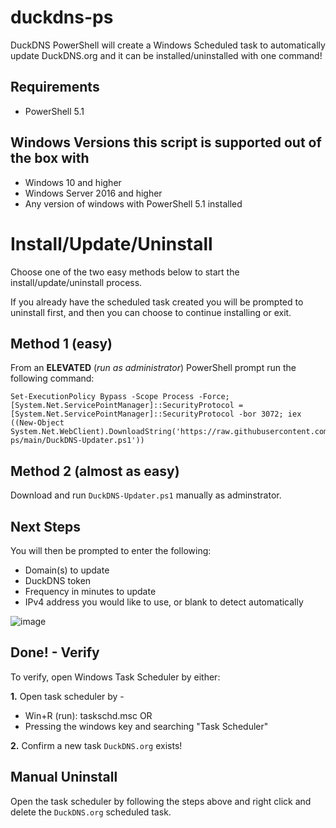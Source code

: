 

# duckdns-ps

DuckDNS PowerShell will create a Windows Scheduled task to automatically update DuckDNS.org and it can be installed/uninstalled with one command!

## Requirements
- PowerShell 5.1

## Windows Versions this script is supported out of the box with

* Windows 10 and higher
* Windows Server 2016 and higher
* Any version of windows with PowerShell 5.1 installed

# Install/Update/Uninstall

Choose one of the two easy methods below to start the install/update/uninstall process.

If you already have the scheduled task created you will be prompted to uninstall first, and then you can choose to continue installing or exit.

## Method 1 (easy)

From an **ELEVATED** (_run as administrator_) PowerShell prompt run the following command:

    Set-ExecutionPolicy Bypass -Scope Process -Force; [System.Net.ServicePointManager]::SecurityProtocol = [System.Net.ServicePointManager]::SecurityProtocol -bor 3072; iex ((New-Object System.Net.WebClient).DownloadString('https://raw.githubusercontent.com/AlexHimself/duckdns-ps/main/DuckDNS-Updater.ps1'))

## Method 2 (almost as easy)

Download and run `DuckDNS-Updater.ps1` manually as adminstrator.

## Next Steps
You will then be prompted to enter the following:

 - Domain(s) to update
 - DuckDNS token
 - Frequency in minutes to update
 - IPv4 address you would like to use, or blank to detect automatically

![image](https://github.com/AlexHimself/duckdns-ps/assets/10466466/355da81a-7a6c-4f11-ad57-ad2c7c0b3bf1)


## Done! - Verify 
To verify, open Windows Task Scheduler by either:

**1.** Open task scheduler by -
- Win+R (run): taskschd.msc
OR
- Pressing the windows key and searching "Task Scheduler"

**2.** Confirm a new task `DuckDNS.org` exists!

## Manual Uninstall
Open the task scheduler by following the steps above and right click and delete the `DuckDNS.org` scheduled task.
